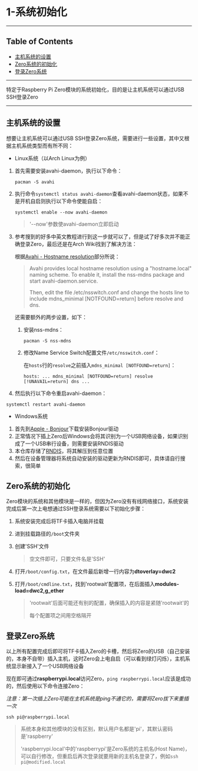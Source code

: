 # 1-系统初始化

<!-- File: 1-系统初始化.md -->
<!-- Auther: YJ -->
<!-- Email: yj1516268@outlook.com -->
<!-- Created Time: 2021-06-19 02:21:21 -->

---

## Table of Contents

<!-- vim-markdown-toc GFM -->

* [主机系统的设置](#主机系统的设置)
* [Zero系统的初始化](#zero系统的初始化)
* [登录Zero系统](#登录zero系统)

<!-- vim-markdown-toc -->

---

特定于Raspberry Pi Zero模块的系统初始化，目的是让主机系统可以通过USB SSH登录Zero

---

## 主机系统的设置

想要让主机系统可以通过USB SSH登录Zero系统，需要进行一些设置，其中又根据主机系统类型而有所不同：

- Linux系统（以Arch Linux为例）

1. 首先需要安装avahi-daemon，执行以下命令：

    ```shell
    pacman -S avahi
    ```

2. 执行命令`systemctl status avahi-daemon`查看avahi-daemon状态，如果不是开机自启则执行以下命令使能自启：

    ```shell
    systemctl enable --now avahi-daemon
    ```

    > '--now'参数使avahi-daemon立即启动

3. 参考搜到的好多中英文教程进行到这一步就可以了，但是试了好多次并不能正确登录Zero，最后还是在Arch Wiki找到了解决方法：

    根据[Avahi - Hostname resolution](https://wiki.archlinux.org/title/Avahi#Hostname_resolution)部分所说：

    > Avahi provides local hostname resolution using a "hostname.local" naming scheme. To enable it, install the nss-mdns package and start avahi-daemon.service.
    >
    > Then, edit the file /etc/nsswitch.conf and change the hosts line to include mdns_minimal [NOTFOUND=return] before resolve and dns.

    还需要额外的两步设置，如下：

    1. 安装nss-mdns：

        ```shell
        pacman -S nss-mdns
        ```

    2. 修改Name Service Switch配置文件`/etc/nsswitch.conf`：

        在`hosts`行的`resolve`之前插入`mdns_minimal [NOTFOUND=return]`：

        ```shell
        hosts: ... mdns_minimal [NOTFOUND=return] resolve [!UNAVAIL=return] dns ...
        ```

4. 然后执行以下命令重启avahi-daemon：

```shell
systemctl restart avahi-daemon
```

- Windows系统

1. 首先到[Apple - Bonjour](https://support.apple.com/kb/DL999?locale=zh_CN)下载安装Bonjour驱动
2. 正常情况下插上Zero后Windows会将其识别为一个USB网络设备，如果识别成了一个USB串行设备，则需要安装RNDIS驱动
3. 本仓库存储了[RNDIS](../source/RNDIS.7z)，将其解压到任意位置
4. 然后在设备管理器将系统自动安装的驱动更新为RNDIS即可，具体请自行搜索，很简单

## Zero系统的初始化

Zero模块的系统和其他模块是一样的，但因为Zero没有有线网络接口，系统安装完成后第一次上电想通过SSH登录系统需要以下初始化步骤：

1. 系统安装完成后将TF卡插入电脑并挂载

2. 进到挂载路径的`/boot`文件夹

3. 创建'SSH'文件

    > 空文件即可，只要文件名是'SSH'

4. 打开`/boot/config.txt`，在文件最后新增一行内容为**dtoverlay=dwc2**

5. 打开`/boot/cmdline.txt`，找到'rootwait'配置项，在后面插入**modules-load=dwc2,g_ether**

    > 'rootwait'后面可能还有别的配置，确保插入的内容是紧随'rootwait'的
    >
    > 每个配置项之间用空格隔开

## 登录Zero系统

以上所有配置完成后即可将TF卡插入Zero的卡槽，然后将Zero的USB（自己安装的，本身不自带）插入主机，这时Zero会上电自启（可以看到绿灯闪烁），主机系统显示新接入了一个USB网络设备

现在即可通过**raspberrypi.local**访问Zero，`ping raspberrypi.local`应该是成功的，然后使用以下命令连接Zero：

*注意：第一次插上Zero可能在主机系统是ping不通它的，需要将Zero拔下来重插一次*

```shell
ssh pi@raspberrypi.local
```

> 系统本身和其他模块的没有区别，默认用户名都是'pi'，其默认密码是'raspberry'
>
> 'raspberrypi.local'中的'raspberrypi'是Zero系统的主机名(Host Name)，可以自行修改，但重启后再次登录就要用新的主机名登录了，例如`ssh pi@modified.local`

